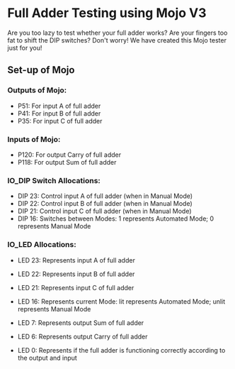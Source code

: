 # Full Adder Testing using Mojo V3
Are you too lazy to test whether your full adder works? Are your fingers too fat to shift the DIP switches? Don't worry! We have created this Mojo tester just for you! 

## Set-up of Mojo
### Outputs of Mojo:
- P51: For input A of full adder
- P41: For input B of full adder
- P35: For input C of full adder

### Inputs of Mojo:
- P120: For output Carry of full adder
- P118: For output Sum of full adder

### IO_DIP Switch Allocations:
- DIP 23: Control input A of full adder (when in Manual Mode)
- DIP 22: Control input B of full adder (when in Manual Mode)
- DIP 21: Control input C of full adder (when in Manual Mode)
- DIP 16: Switches between Modes: 1 represents Automated Mode; 0 represents Manual Mode

### IO_LED Allocations: 
- LED 23: Represents input A of full adder
- LED 22: Represents input B of full adder
- LED 21: Represents input C of full adder
- LED 16: Represents current Mode: lit represents Automated Mode; unlit represents Manual Mode

- LED 7: Represents output Sum of full adder
- LED 6: Represents output Carry of full adder
- LED 0: Represents if the full adder is functioning correctly according to the output and input
